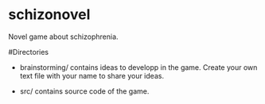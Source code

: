 # schizonovel
Novel game about schizophrenia.



#Directories
- brainstorming/ contains ideas to developp in the game.
Create your own text file with your name to share your ideas.

- src/ contains source code of the game.
